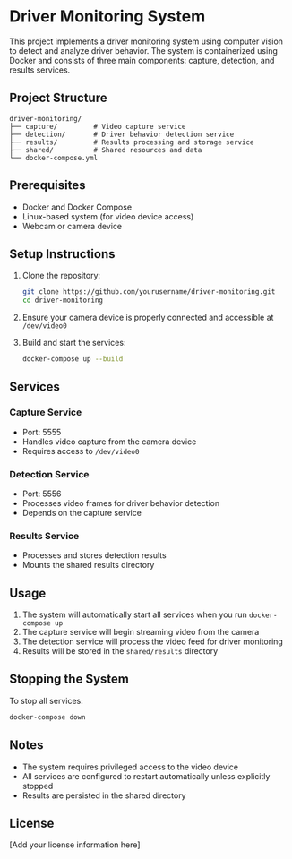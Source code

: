 # Driver Monitoring System

This project implements a driver monitoring system using computer vision to detect and analyze driver behavior. The system is containerized using Docker and consists of three main components: capture, detection, and results services.

## Project Structure

```
driver-monitoring/
├── capture/         # Video capture service
├── detection/       # Driver behavior detection service
├── results/         # Results processing and storage service
├── shared/          # Shared resources and data
└── docker-compose.yml
```

## Prerequisites

- Docker and Docker Compose
- Linux-based system (for video device access)
- Webcam or camera device

## Setup Instructions

1. Clone the repository:
   ```bash
   git clone https://github.com/yourusername/driver-monitoring.git
   cd driver-monitoring
   ```

2. Ensure your camera device is properly connected and accessible at `/dev/video0`

3. Build and start the services:
   ```bash
   docker-compose up --build
   ```

## Services

### Capture Service
- Port: 5555
- Handles video capture from the camera device
- Requires access to `/dev/video0`

### Detection Service
- Port: 5556
- Processes video frames for driver behavior detection
- Depends on the capture service

### Results Service
- Processes and stores detection results
- Mounts the shared results directory

## Usage

1. The system will automatically start all services when you run `docker-compose up`
2. The capture service will begin streaming video from the camera
3. The detection service will process the video feed for driver monitoring
4. Results will be stored in the `shared/results` directory

## Stopping the System

To stop all services:
```bash
docker-compose down
```

## Notes

- The system requires privileged access to the video device
- All services are configured to restart automatically unless explicitly stopped
- Results are persisted in the shared directory

## License

[Add your license information here] 